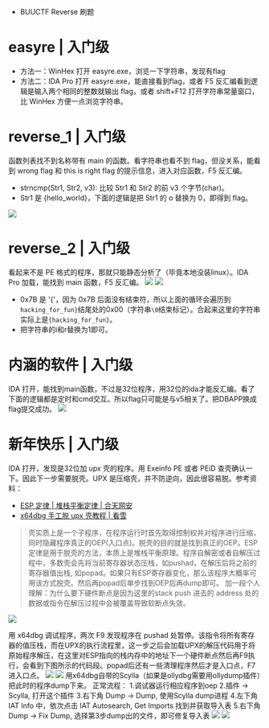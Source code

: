 - BUUCTF Reverse 刷题
# easyre | 入门级
- 方法一：WinHex 打开 easyre.exe，浏览一下字符串，发现有flag
- 方法二：IDA Pro 打开 easyre.exe，能直接看到flag，或者 F5 反汇编看到逻辑是输入两个相同的整数就输出 flag，或者 shift+F12 打开字符串常量窗口，比 WinHex 方便一点浏览字符串。

# reverse_1 | 入门级
函数列表找不到名称带有 main 的函数。看字符串也看不到 flag，但没关系，能看到 wrong flag 和 this is right flag 的提示信息，进入对应函数，F5 反汇编。

- strncmp(Str1, Str2, v3): 比较 Str1 和 Str2 的前 v3 个字节(char)。
- Str1 是 {hello_world}，下面的逻辑是把 Str1 的 o 替换为 0，即得到 flag。

![](https://img-blog.csdnimg.cn/2d8c58433aea4047a897e231ddca37a1.png)

# reverse_2 | 入门级
看起来不是 PE 格式的程序，那就只能静态分析了（毕竟本地没装linux）。IDA Pro 加载，能找到 main 函数，F5 反汇编。
![](https://img-blog.csdnimg.cn/73f633b086664c2695678a3ae0a9cdc7.png)
![](https://img-blog.csdnimg.cn/7058190d1b834f56a00f6b6c47061b40.png)

- 0x7B 是 '{'，因为 0x7B 后面没有结束符，所以上面的循环会遍历到`hacking_for_fun}`结尾处的0x00（字符串`\0`结束标记）。合起来这里的字符串实际上是`{hacking_for_fun}`。
- 把字符串的i和r替换为1即可。

# 内涵的软件 | 入门级

IDA 打开，能找到main函数，不过是32位程序，用32位的ida才能反汇编。看了下面的逻辑都是定时和cmd交互。所以flag只可能是与v5相关了。把DBAPP换成flag提交成功。
![](https://img-blog.csdnimg.cn/d3e131d6e6c340d9acbbb6a49a9cc290.png)

# 新年快乐 | 入门级
IDA 打开，发现是32位加 upx 壳的程序。用 Exeinfo PE 或者 PEiD 查壳确认一下。因此下一步需要脱壳。UPX 是压缩壳，并不防逆向，因此很容易脱。参考资料：
- [ESP 定律 | 堆栈平衡定律 | 合天网安](https://baijiahao.baidu.com/s?id=1662196196423030806&wfr=spider&for=pc)
- [x64dbg 手工脱 upx 壳教程 | 看雪](https://bbs.kanxue.com/thread-268159.htm)

> 壳实质上是一个子程序，在程序运行时首先取得控制权并对程序进行压缩，同时隐藏程序真正的OEP(入口点)。脱壳的目的就是找到真正的OEP。ESP 定律是用于脱壳的方法，本质上是堆栈平衡原理。程序自解密或者自解压过程中，多数壳会先将当前寄存器状态压栈，如pushad，在解压后将之前的寄存器值出栈, 如popad。如果只有ESP寄存器变化，那么该程序大概率可用该方式脱壳。然后再popad后单步找到OEP后再dump即可。
> 加一段个人理解：为什么要下硬件断点是因为这里的stack push 进去的 address 处的数据或指令在解压过程中会被覆盖导致软断点失效。

![](https://img-blog.csdnimg.cn/b0ebaaa7f1c34f939d9a7f4f41ea1a2c.png)

用 x64dbg 调试程序，两次 F9 发现程序在 pushad 处暂停。该指令将所有寄存器的值压栈，而在UPX的执行流程里，这一步之后会加载UPX的解压代码用于将原始程序解压，在这里对ESP指向的栈内存中的地址下一个硬件断点然后再F9执行，会看到下图所示的代码段。popad后还有一些清理程序然后才是入口点，F7进入口点。
![](https://img-blog.csdnimg.cn/eecb94a418a940208e53736f991cd1e4.png)
![](https://img-blog.csdnimg.cn/755283836b8d4999b32ba04956e39c82.png)
用x64dbg自带的Scylla（如果是ollydbg需要用ollydump插件）把此时的程序dump下来。
正常流程：
1.调试器运行相应程序到oep
2.插件 -> Scylla, 打开这个插件
3.右下角 Dump -> Dump, 使用Scylla dump进程
4.左下角 IAT Info 中，依次点击 IAT Autosearch, Get Imports 找到并获取导入表
5.右下角 Dump -> Fix Dump, 选择第3步dump出的文件，即可修复导入表
![](https://img-blog.csdnimg.cn/73aecd1a6b8c45c390404a36610c8a94.png)
![](https://img-blog.csdnimg.cn/96c18e478317417eb6303763b13a94ab.png)

